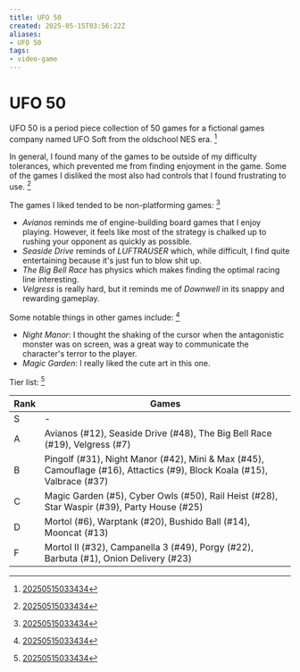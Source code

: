 ```yaml
---
title: UFO 50
created: 2025-05-15T03:56:22Z
aliases:
- UFO 50
tags:
- video-game
---
```


# UFO 50

UFO 50 is a period piece collection of 50 games for a fictional games company named UFO Soft from the oldschool NES era. [^1]

In general, I found many of the games to be outside of my difficulty tolerances, which prevented me from finding enjoyment in the game. Some of the games I disliked the most also had controls that I found frustrating to use. [^1]

The games I liked tended to be non-platforming games: [^1]
- *Avianos* reminds me of engine-building board games that I enjoy playing. However, it feels like most of the strategy is chalked up to rushing your opponent as quickly as possible.
- *Seaside Drive* reminds of *LUFTRAUSER* which, while difficult, I find quite entertaining because it's just fun to blow shit up.
- *The Big Bell Race* has physics which makes finding the optimal racing line interesting.
- *Velgress* is really hard, but it reminds me of *Downwell* in its snappy and rewarding gameplay.

Some notable things in other games include: [^1]
- *Night Manor*: I thought the shaking of the cursor when the antagonistic monster was on screen, was a great way to communicate the character's terror to the player.
- *Magic Garden*: I really liked the cute art in this one.

Tier list: [^1]

| Rank | Games |
|------|-------|
| S | - |
| A | Avianos (#12), Seaside Drive (#48), The Big Bell Race (#19), Velgress (#7) |
| B | Pingolf (#31), Night Manor (#42), Mini & Max (#45), Camouflage (#16), Attactics (#9), Block Koala (#15), Valbrace (#37) |
| C | Magic Garden (#5), Cyber Owls (#50), Rail Heist (#28), Star Waspir (#39), Party House (#25) |
| D | Mortol (#6), Warptank (#20), Bushido Ball (#14), Mooncat (#13) |
| F | Mortol II (#32), Campanella 3 (#49), Porgy (#22), Barbuta (#1), Onion Delivery (#23) |

[^1]: [20250515033434](../entries/20250515033434.md)
